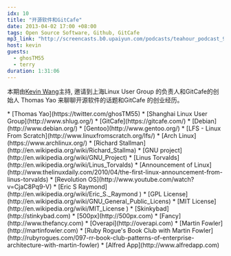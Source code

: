```yaml
---
idx: 10
title: "开源软件和GitCafe"
date: 2013-04-02 17:00 +08:00
tags: Open Source Software, Github, GitCafe
mp3_link: "http://screencasts.b0.upaiyun.com/podcasts/teahour_podcast_9.m4a"
host: kevin
guests:
  - ghosTM55
  - terry
duration: 1:31:06
---
```


本期由[Kevin Wang](http://www.gotealeaf.com)主持, 邀请到上海Linux User Group 的负责人和GitCafe的创始人 Thomas Yao 来聊聊开源软件的话题和GitCafe 的创业经历。 

<section class="notes" markdown="1">
  * [Thomas Yao](https://twitter.com/ghosTM55)
  * [Shanghai Linux User Group](http://www.shlug.org/)
  * [GitCafe](https://gitcafe.com/)
  * [Debian](http://www.debian.org/)
  * [Gentoo](http://www.gentoo.org/)
  * [LFS - Linux From Scratch](http://www.linuxfromscratch.org/lfs/)
  * [Arch Linux](https://www.archlinux.org/)
  * [Richard Stallman](http://en.wikipedia.org/wiki/Richard_Stallma)
  * [GNU project](http://en.wikipedia.org/wiki/GNU_Project)
  * [Linus Torvalds](http://en.wikipedia.org/wiki/Linus_Torvalds)
  * [Announcement of Linux](http://www.thelinuxdaily.com/2010/04/the-first-linux-announcement-from-linus-torvalds)
  * [Revolution OS](http://www.youtube.com/watch?v=CjaC8Pq9-V)
  * [Eric S Raymond](http://en.wikipedia.org/wiki/Eric_S._Raymond  )
  * [GPL License](http://en.wikipedia.org/wiki/GNU_General_Public_Licens)
  * [MIT License](http://en.wikipedia.org/wiki/MIT_License )
  * [Skinkybad](http://stinkybad.com)
  * [500px](http://500px.com)
  * [Fancy](http://www.thefancy.com)
  * [Overapi](http://overapi.com)
  * [Martin Fowler](http://martinfowler.com)
  * [Ruby Rogue's Book Club with Martin Fowler](http://rubyrogues.com/097-rr-book-club-patterns-of-enterprise-architecture-with-martin-fowler)
  * [Alfred App](http://www.alfredapp.com)
</section>
